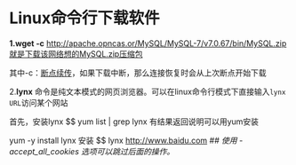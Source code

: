 # Linux**命令行下载软件**

**1.wget -c** http://apache.opncas.or/MySQL/MySQL-7/v7.0.67/bin/MySQL.zip就是下载该网络想的MySQL.zip压缩包

其中-c：[断点续传](https://www.baidu.com/s?wd=断点续传&tn=SE_PcZhidaonwhc_ngpagmjz&rsv_dl=gh_pc_zhidao)，如果下载中断，那么连接恢复时会从上次断点开始下载

2.**lynx** 命令是纯文本模式的网页浏览器。可以在linux命令行模式下直接输入`lynx URL`访问某个网站

首先，安装lynx
$$
yum list | grep lynx    有结果返回说明可以用yum安装

yum -y install lynx    安装
$$
lynx  http://www.baidu.com  *##  使用 -accept_all_cookies 选项可以跳过后面的操作。*

